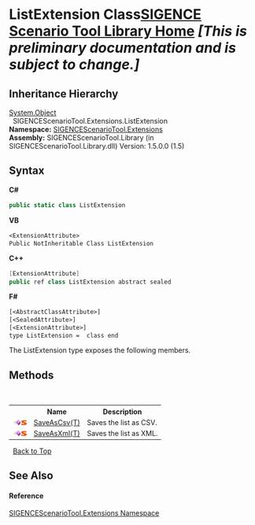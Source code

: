 # ListExtension Class<a href="https://github.com/ObiWanLansi/SIGENCE-Scenario-Tool">SIGENCE Scenario Tool Library Home</a> _**\[This is preliminary documentation and is subject to change.\]**_




## Inheritance Hierarchy
<a href="http://msdn2.microsoft.com/en-us/library/e5kfa45b" target="_blank">System.Object</a><br />&nbsp;&nbsp;SIGENCEScenarioTool.Extensions.ListExtension<br />
**Namespace:**&nbsp;<a href="f2af11f5-ae9d-3dcc-a4a9-ba07a037925f.md">SIGENCEScenarioTool.Extensions</a><br />**Assembly:**&nbsp;SIGENCEScenarioTool.Library (in SIGENCEScenarioTool.Library.dll) Version: 1.5.0.0 (1.5)

## Syntax

**C#**<br />
``` C#
public static class ListExtension
```

**VB**<br />
``` VB
<ExtensionAttribute>
Public NotInheritable Class ListExtension
```

**C++**<br />
``` C++
[ExtensionAttribute]
public ref class ListExtension abstract sealed
```

**F#**<br />
``` F#
[<AbstractClassAttribute>]
[<SealedAttribute>]
[<ExtensionAttribute>]
type ListExtension =  class end
```

The ListExtension type exposes the following members.


## Methods
&nbsp;<table><tr><th></th><th>Name</th><th>Description</th></tr><tr><td>![Public method](media/pubmethod.gif "Public method")![Static member](media/static.gif "Static member")</td><td><a href="c32d4f3e-d8fc-82a1-6299-1e28f6cba6d6.md">SaveAsCsv(T)</a></td><td>
Saves the list as CSV.</td></tr><tr><td>![Public method](media/pubmethod.gif "Public method")![Static member](media/static.gif "Static member")</td><td><a href="abf82e4e-c76e-110b-9334-88aa05395b1d.md">SaveAsXml(T)</a></td><td>
Saves the list as XML.</td></tr></table>&nbsp;
<a href="#listextension-class">Back to Top</a>

## See Also


#### Reference
<a href="f2af11f5-ae9d-3dcc-a4a9-ba07a037925f.md">SIGENCEScenarioTool.Extensions Namespace</a><br />